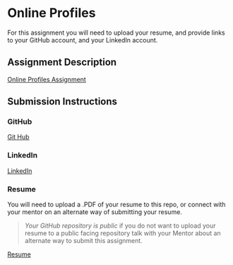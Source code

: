 # Online Profiles
For this assignment you will need to upload your resume, and provide links to your GitHub account, and your LinkedIn account.

## Assignment Description
[Online Profiles Assignment](https://education.launchcode.org/liftoff/assignments/online-profiles/)

## Submission Instructions
 
### GitHub

[Git Hub ](https://github.com/suhachakka)

### LinkedIn

[LinkedIn](https://www.linkedin.com/in/suhasini-chakka-014a2317a)

### Resume
You will need to upload a .PDF of your resume to this repo, or connect with your mentor on an alternate way of submitting your resume.

> *Your GitHub repository is public* if you do not want to upload your resume to a public facing repository talk with your Mentor about an alternate way to submit this assignment.

[Resume](file:///C:/Users/sures/OneDrive/Documents/Suhasini_Resume.pdf)
